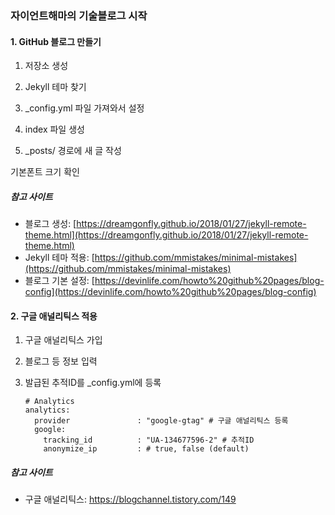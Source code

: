### 자이언트해마의 기술블로그 시작


#### 1. GitHub 블로그 만들기

1. 저장소 생성

2. Jekyll 테마 찾기

3. _config.yml 파일 가져와서 설정

4. index 파일 생성

5. _posts/ 경로에 새 글 작성

기본폰트 크기 확인

#####   참고 사이트

- 블로그 생성: [https://dreamgonfly.github.io/2018/01/27/jekyll-remote-theme.html](https://dreamgonfly.github.io/2018/01/27/jekyll-remote-theme.html)
- Jekyll 테마 적용: [https://github.com/mmistakes/minimal-mistakes](https://github.com/mmistakes/minimal-mistakes)
- 블로그 기본 설정: [https://devinlife.com/howto%20github%20pages/blog-config](https://devinlife.com/howto%20github%20pages/blog-config)


#### 2. 구글 애널리틱스 적용

1. 구글 애널리틱스 가입

2. 블로그 등 정보 입력

3. 발급된 추적ID를 _config.yml에 등록

   ```
   # Analytics
   analytics:
     provider               : "google-gtag" # 구글 애널리틱스 등록
     google:
       tracking_id          : "UA-134677596-2" # 추적ID
       anonymize_ip         : # true, false (default)
   ```



#####   참고 사이트

- 구글 애널리틱스: https://blogchannel.tistory.com/149
